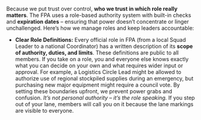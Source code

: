 Because we put trust over control, **who we trust in which role really matters**. The FPA uses a role-based authority system with built-in checks and **expiration dates** – ensuring that power doesn’t concentrate or linger unchallenged. Here’s how we manage roles and keep leaders accountable:  
- **Clear Role Definitions:** Every official role in FPA (from a local Squad Leader to a national Coordinator) has a written description of its **scope of authority, duties, and limits**. These definitions are public to all members. If you take on a role, you and everyone else knows exactly what you can decide on your own and what requires wider input or approval. For example, a Logistics Circle Lead might be allowed to authorize use of regional stockpiled supplies during an emergency, but purchasing new major equipment might require a council vote. By setting these boundaries upfront, we prevent power grabs and confusion. _It’s not personal authority – it’s the role speaking._ If you step out of your lane, members will call you on it because the lane markings are visible to everyone.